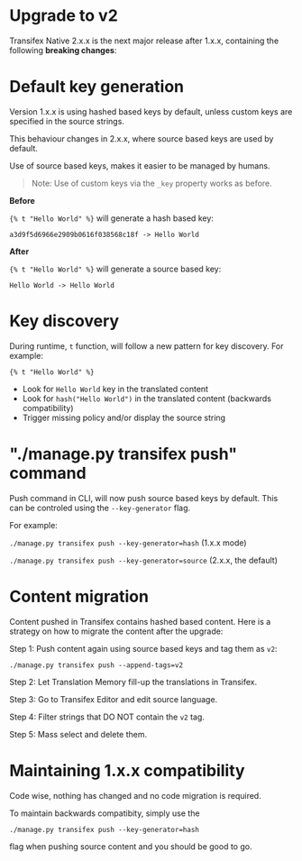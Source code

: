 # Upgrade to v2

Transifex Native 2.x.x is the next major release after 1.x.x,
containing the following **breaking changes**:

# Default key generation

Version 1.x.x is using hashed based keys by default, unless
custom keys are specified in the source strings.

This behaviour changes in 2.x.x, where source based keys are used by default.

Use of source based keys, makes it easier to be managed by humans.

> Note: Use of custom keys via the `_key` property works as before.

**Before**

`{% t "Hello World" %}` will generate a hash based key:

`a3d9f5d6966e2909b0616f038568c18f -> Hello World`

**After**

`{% t "Hello World" %}` will generate a source based key:

`Hello World -> Hello World`

# Key discovery

During runtime, `t` function, will follow a new pattern for key discovery. For example:

`{% t "Hello World" %}`
- Look for `Hello World` key in the translated content
- Look for `hash("Hello World")` in the translated content (backwards compatibility)
- Trigger missing policy and/or display the source string

# "./manage.py transifex push" command

Push command in CLI, will now push source based keys by default. This can be controled using the `--key-generator` flag.

For example:

`./manage.py transifex push --key-generator=hash` (1.x.x mode)

`./manage.py transifex push --key-generator=source` (2.x.x, the default)

# Content migration

Content pushed in Transifex contains hashed based content. Here is a strategy on how to migrate the content after the upgrade:

Step 1: Push content again using source based keys and tag them as `v2`:

```
./manage.py transifex push --append-tags=v2
```

Step 2: Let Translation Memory fill-up the translations in Transifex.

Step 3: Go to Transifex Editor and edit source language.

Step 4: Filter strings that DO NOT contain the `v2` tag.

Step 5: Mass select and delete them.

# Maintaining 1.x.x compatibility

Code wise, nothing has changed and no code migration is required.

To maintain backwards compatibity, simply use the

```./manage.py transifex push --key-generator=hash```

flag when pushing source content and you should be good to go.
